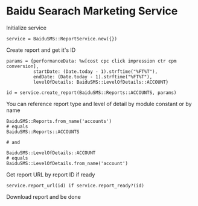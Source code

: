 # Baidu Searach Marketing Service

Initialize service

	service = BaiduSMS::ReportService.new({})

Create report and get it's ID

	params = {performanceData: %w[cost cpc click impression ctr cpm conversion],
	          startDate: (Date.today - 1).strftime("%FT%T"),
	          endDate: (Date.today - 1).strftime("%FT%T"),
	          levelOfDetails: BaiduSMS::LevelOfDetails::ACCOUNT}

	id = service.create_report(BaiduSMS::Reports::ACCOUNTS, params)

You can reference report type and level of detail by module constant or by name

	BaiduSMS::Reports.from_name('accounts')
	# equals 
	BaiduSMS::Reports::ACCOUNTS
	
	# and
	
	BaiduSMS::LevelOfDetails::ACCOUNT
	# equals
	BaiduSMS::LevelOfDetails.from_name('account')

Get report URL by report ID if ready

	service.report_url(id) if service.report_ready?(id)

Download report and be done